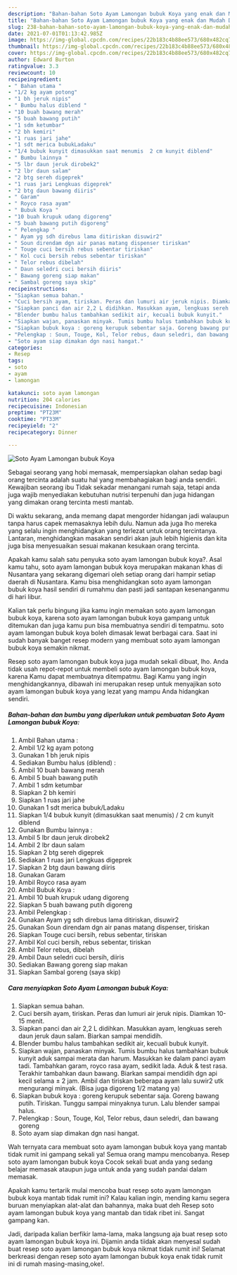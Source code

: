 ```yaml
---
description: "Bahan-bahan Soto Ayam Lamongan bubuk Koya yang enak dan Mudah Dibuat"
title: "Bahan-bahan Soto Ayam Lamongan bubuk Koya yang enak dan Mudah Dibuat"
slug: 238-bahan-bahan-soto-ayam-lamongan-bubuk-koya-yang-enak-dan-mudah-dibuat
date: 2021-07-01T01:13:42.985Z
image: https://img-global.cpcdn.com/recipes/22b183c4b88ee573/680x482cq70/soto-ayam-lamongan-bubuk-koya-foto-resep-utama.jpg
thumbnail: https://img-global.cpcdn.com/recipes/22b183c4b88ee573/680x482cq70/soto-ayam-lamongan-bubuk-koya-foto-resep-utama.jpg
cover: https://img-global.cpcdn.com/recipes/22b183c4b88ee573/680x482cq70/soto-ayam-lamongan-bubuk-koya-foto-resep-utama.jpg
author: Edward Burton
ratingvalue: 3.3
reviewcount: 10
recipeingredient:
- " Bahan utama "
- "1/2 kg ayam potong"
- "1 bh jeruk nipis"
- " Bumbu halus diblend "
- "10 buah bawang merah"
- "5 buah bawang putih"
- "1 sdm ketumbar"
- "2 bh kemiri"
- "1 ruas jari jahe"
- "1 sdt merica bubukLadaku"
- "1/4 bubuk kunyit dimasukkan saat menumis  2 cm kunyit diblend"
- " Bumbu lainnya "
- "5 lbr daun jeruk dirobek2"
- "2 lbr daun salam"
- "2 btg sereh digeprek"
- "1 ruas jari Lengkuas digeprek"
- "2 btg daun bawang diiris"
- " Garam"
- " Royco rasa ayam"
- " Bubuk Koya "
- "10 buah krupuk udang digoreng"
- "5 buah bawang putih digoreng"
- " Pelengkap "
- " Ayam yg sdh direbus lama ditiriskan disuwir2"
- " Soun direndam dgn air panas matang dispenser tiriskan"
- " Touge cuci bersih rebus sebentar tiriskan"
- " Kol cuci bersih rebus sebentar tiriskan"
- " Telor rebus dibelah"
- " Daun seledri cuci bersih diiris"
- " Bawang goreng siap makan"
- " Sambal goreng saya skip"
recipeinstructions:
- "Siapkan semua bahan."
- "Cuci bersih ayam, tiriskan. Peras dan lumuri air jeruk nipis. Diamkan 10-15 menit."
- "Siapkan panci dan air 2,2 L didihkan. Masukkan ayam, lengkuas sereh daun jeruk daun salam. Biarkan sampai mendidih."
- "Blender bumbu halus tambahkan sedikit air, kecuali bubuk kunyit."
- "Siapkan wajan, panaskan minyak. Tumis bumbu halus tambahkan bubuk kunyit aduk sampai merata dan harum. Masukkan ke dalam panci ayam tadi. Tambahkan garam, royco rasa ayam, sedikit lada. Aduk &amp; test rasa. Terakhir tambahkan daun bawang. Biarkan sampai mendidih dgn api kecil selama ± 2 jam. Ambil dan tiriskan beberapa ayam lalu suwir2 utk mengurangi minyak. (Bisa juga digoreng 1/2 matang ya)"
- "Siapkan bubuk koya : goreng kerupuk sebentar saja. Goreng bawang putih. Tiriskan. Tunggu sampai minyaknya turun. Lalu blender sampai halus."
- "Pelengkap : Soun, Touge, Kol, Telor rebus, daun seledri, dan bawang goreng"
- "Soto ayam siap dimakan dgn nasi hangat."
categories:
- Resep
tags:
- soto
- ayam
- lamongan

katakunci: soto ayam lamongan 
nutrition: 204 calories
recipecuisine: Indonesian
preptime: "PT23M"
cooktime: "PT33M"
recipeyield: "2"
recipecategory: Dinner

---
```



![Soto Ayam Lamongan bubuk Koya](https://img-global.cpcdn.com/recipes/22b183c4b88ee573/680x482cq70/soto-ayam-lamongan-bubuk-koya-foto-resep-utama.jpg)

Sebagai seorang yang hobi memasak, mempersiapkan olahan sedap bagi orang tercinta adalah suatu hal yang membahagiakan bagi anda sendiri. Kewajiban seorang ibu Tidak sekadar menangani rumah saja, tetapi anda juga wajib menyediakan kebutuhan nutrisi terpenuhi dan juga hidangan yang dimakan orang tercinta mesti mantab.

Di waktu  sekarang, anda memang dapat mengorder hidangan jadi walaupun tanpa harus capek memasaknya lebih dulu. Namun ada juga lho mereka yang selalu ingin menghidangkan yang terlezat untuk orang tercintanya. Lantaran, menghidangkan masakan sendiri akan jauh lebih higienis dan kita juga bisa menyesuaikan sesuai makanan kesukaan orang tercinta. 



Apakah kamu salah satu penyuka soto ayam lamongan bubuk koya?. Asal kamu tahu, soto ayam lamongan bubuk koya merupakan makanan khas di Nusantara yang sekarang digemari oleh setiap orang dari hampir setiap daerah di Nusantara. Kamu bisa menghidangkan soto ayam lamongan bubuk koya hasil sendiri di rumahmu dan pasti jadi santapan kesenanganmu di hari libur.

Kalian tak perlu bingung jika kamu ingin memakan soto ayam lamongan bubuk koya, karena soto ayam lamongan bubuk koya gampang untuk ditemukan dan juga kamu pun bisa membuatnya sendiri di tempatmu. soto ayam lamongan bubuk koya boleh dimasak lewat berbagai cara. Saat ini sudah banyak banget resep modern yang membuat soto ayam lamongan bubuk koya semakin nikmat.

Resep soto ayam lamongan bubuk koya juga mudah sekali dibuat, lho. Anda tidak usah repot-repot untuk membeli soto ayam lamongan bubuk koya, karena Kamu dapat membuatnya ditempatmu. Bagi Kamu yang ingin menghidangkannya, dibawah ini merupakan resep untuk menyajikan soto ayam lamongan bubuk koya yang lezat yang mampu Anda hidangkan sendiri.

<!--inarticleads1-->

##### Bahan-bahan dan bumbu yang diperlukan untuk pembuatan Soto Ayam Lamongan bubuk Koya:

1. Ambil  Bahan utama :
1. Ambil 1/2 kg ayam potong
1. Gunakan 1 bh jeruk nipis
1. Sediakan  Bumbu halus (diblend) :
1. Ambil 10 buah bawang merah
1. Ambil 5 buah bawang putih
1. Ambil 1 sdm ketumbar
1. Siapkan 2 bh kemiri
1. Siapkan 1 ruas jari jahe
1. Gunakan 1 sdt merica bubuk/Ladaku
1. Siapkan 1/4 bubuk kunyit (dimasukkan saat menumis) / 2 cm kunyit diblend
1. Gunakan  Bumbu lainnya :
1. Ambil 5 lbr daun jeruk dirobek2
1. Ambil 2 lbr daun salam
1. Siapkan 2 btg sereh digeprek
1. Sediakan 1 ruas jari Lengkuas digeprek
1. Siapkan 2 btg daun bawang diiris
1. Gunakan  Garam
1. Ambil  Royco rasa ayam
1. Ambil  Bubuk Koya :
1. Ambil 10 buah krupuk udang digoreng
1. Siapkan 5 buah bawang putih digoreng
1. Ambil  Pelengkap :
1. Gunakan  Ayam yg sdh direbus lama ditiriskan, disuwir2
1. Gunakan  Soun direndam dgn air panas matang dispenser, tiriskan
1. Siapkan  Touge cuci bersih, rebus sebentar, tiriskan
1. Ambil  Kol cuci bersih, rebus sebentar, tiriskan
1. Ambil  Telor rebus, dibelah
1. Ambil  Daun seledri cuci bersih, diiris
1. Sediakan  Bawang goreng siap makan
1. Siapkan  Sambal goreng (saya skip)




<!--inarticleads2-->

##### Cara menyiapkan Soto Ayam Lamongan bubuk Koya:

1. Siapkan semua bahan.
1. Cuci bersih ayam, tiriskan. Peras dan lumuri air jeruk nipis. Diamkan 10-15 menit.
1. Siapkan panci dan air 2,2 L didihkan. Masukkan ayam, lengkuas sereh daun jeruk daun salam. Biarkan sampai mendidih.
1. Blender bumbu halus tambahkan sedikit air, kecuali bubuk kunyit.
1. Siapkan wajan, panaskan minyak. Tumis bumbu halus tambahkan bubuk kunyit aduk sampai merata dan harum. Masukkan ke dalam panci ayam tadi. Tambahkan garam, royco rasa ayam, sedikit lada. Aduk &amp; test rasa. Terakhir tambahkan daun bawang. Biarkan sampai mendidih dgn api kecil selama ± 2 jam. Ambil dan tiriskan beberapa ayam lalu suwir2 utk mengurangi minyak. (Bisa juga digoreng 1/2 matang ya)
1. Siapkan bubuk koya : goreng kerupuk sebentar saja. Goreng bawang putih. Tiriskan. Tunggu sampai minyaknya turun. Lalu blender sampai halus.
1. Pelengkap : Soun, Touge, Kol, Telor rebus, daun seledri, dan bawang goreng
1. Soto ayam siap dimakan dgn nasi hangat.




Wah ternyata cara membuat soto ayam lamongan bubuk koya yang mantab tidak rumit ini gampang sekali ya! Semua orang mampu mencobanya. Resep soto ayam lamongan bubuk koya Cocok sekali buat anda yang sedang belajar memasak ataupun juga untuk anda yang sudah pandai dalam memasak.

Apakah kamu tertarik mulai mencoba buat resep soto ayam lamongan bubuk koya mantab tidak rumit ini? Kalau kalian ingin, mending kamu segera buruan menyiapkan alat-alat dan bahannya, maka buat deh Resep soto ayam lamongan bubuk koya yang mantab dan tidak ribet ini. Sangat gampang kan. 

Jadi, daripada kalian berfikir lama-lama, maka langsung aja buat resep soto ayam lamongan bubuk koya ini. Dijamin anda tiidak akan menyesal sudah buat resep soto ayam lamongan bubuk koya nikmat tidak rumit ini! Selamat berkreasi dengan resep soto ayam lamongan bubuk koya enak tidak rumit ini di rumah masing-masing,oke!.


